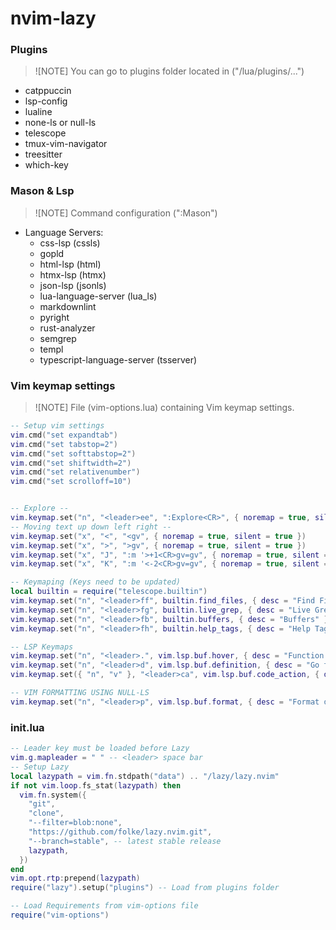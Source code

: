 # nvim-lazy

### Plugins

> ![NOTE]
>You can go to plugins folder located in ("/lua/plugins/...")

- catppuccin
- lsp-config
- lualine
- none-ls or null-ls
- telescope
- tmux-vim-navigator
- treesitter
- which-key

### Mason & Lsp

> ![NOTE]
> Command configuration (":Mason")

- Language Servers:
  - css-lsp (cssls)
  - gopld
  - html-lsp (html)
  - htmx-lsp (htmx)
  - json-lsp (jsonls)
  - lua-language-server (lua_ls)
  - markdownlint
  - pyright
  - rust-analyzer
  - semgrep
  - templ
  - typescript-language-server (tsserver)

### Vim keymap settings

> ![NOTE]
> File (vim-options.lua) containing Vim keymap settings.

```lua
-- Setup vim settings
vim.cmd("set expandtab")
vim.cmd("set tabstop=2")
vim.cmd("set softtabstop=2")
vim.cmd("set shiftwidth=2")
vim.cmd("set relativenumber")
vim.cmd("set scrolloff=10")


-- Explore --
vim.keymap.set("n", "<leader>ee", ":Explore<CR>", { noremap = true, silent = true, desc = "Explore" })
-- Moving text up down left right --
vim.keymap.set("x", "<", "<gv", { noremap = true, silent = true })
vim.keymap.set("x", ">", ">gv", { noremap = true, silent = true })
vim.keymap.set("x", "J", ":m '>+1<CR>gv=gv", { noremap = true, silent = true })
vim.keymap.set("x", "K", ":m '<-2<CR>gv=gv", { noremap = true, silent = true })

-- Keymaping (Keys need to be updated)
local builtin = require("telescope.builtin")
vim.keymap.set("n", "<leader>ff", builtin.find_files, { desc = "Find Files" })
vim.keymap.set("n", "<leader>fg", builtin.live_grep, { desc = "Live Grep" })
vim.keymap.set("n", "<leader>fb", builtin.buffers, { desc = "Buffers" })
vim.keymap.set("n", "<leader>fh", builtin.help_tags, { desc = "Help Tags" })

-- LSP Keymaps
vim.keymap.set("n", "<leader>.", vim.lsp.buf.hover, { desc = "Function Info" })
vim.keymap.set("n", "<leader>d", vim.lsp.buf.definition, { desc = "Go to definition" })
vim.keymap.set({ "n", "v" }, "<leader>ca", vim.lsp.buf.code_action, { desc = "Code Action" })

-- VIM FORMATTING USING NULL-LS
vim.keymap.set("n", "<leader>p", vim.lsp.buf.format, { desc = "Format document" })
```

### init.lua

```lua
-- Leader key must be loaded before Lazy
vim.g.mapleader = " " -- <leader> space bar
-- Setup Lazy
local lazypath = vim.fn.stdpath("data") .. "/lazy/lazy.nvim"
if not vim.loop.fs_stat(lazypath) then
  vim.fn.system({
    "git",
    "clone",
    "--filter=blob:none",
    "https://github.com/folke/lazy.nvim.git",
    "--branch=stable", -- latest stable release
    lazypath,
  })
end
vim.opt.rtp:prepend(lazypath)
require("lazy").setup("plugins") -- Load from plugins folder

-- Load Requirements from vim-options file
require("vim-options")
```
